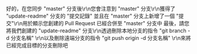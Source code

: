 好的，在您同步 "master" 分支後\r\n您會注意到 "master" 分支\r\n獲得了 "update-readme" 分支的 "提交記錄"
並且在 "master" 分支上新增了一個 "提交"\r\n用於顯示您創建的 Pull Request 已經合併至 "master" 分支中
最後，請您將我們創建的 "update-readme" 分支\r\n透過刪除本地分支的指令 "git branch -d 分支名稱" \r\n以及刪除遠端分支的指令 "git push origin -d 分支名稱" \r\n來將已經完成目標的分支刪除吧